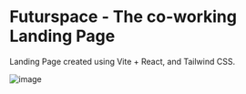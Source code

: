 # Futurspace - The co-working Landing Page

Landing Page created using Vite + React, and Tailwind CSS.

![image](https://github.com/raymondtju/futurspace/assets/75233529/3605d353-999d-4fbf-8d63-2c18ad3693e0)

